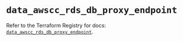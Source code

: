 # `data_awscc_rds_db_proxy_endpoint`

Refer to the Terraform Registry for docs: [`data_awscc_rds_db_proxy_endpoint`](https://registry.terraform.io/providers/hashicorp/awscc/0.70.0/docs/data-sources/rds_db_proxy_endpoint).
